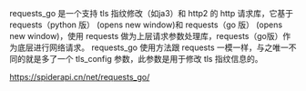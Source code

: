 requests_go 是一个支持 tls 指纹修改（如ja3）和 http2 的 http 请求库，它基于 requests（python 版） (opens new window)和 requests（go 版） (opens new window)，使用 requests 做为上层请求参数处理库，requests（go版）作为底层进行网络请求。
requests_go 使用方法跟 requests 一模一样，与之唯一不同的就是多了一个 tls_config 参数，此参数是用于修改 tls 指纹信息的。



https://spiderapi.cn/net/requests_go/